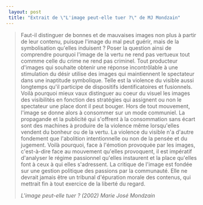 ```yaml
---
 layout: post
 title: "Extrait de \"L'image peut-elle tuer ?\" de MJ Mondzain"
---
```


<blockquote>Faut-il distinguer de bonnes et de mauvaises images non plus à partir de leur contenu, puisque l'image du mal peut guérir, mais de la symbolisation qu'elles induisent ? Poser la question ainsi de comprendre pourquoi l'image de la vertu ne rend pas vertueux tout commme celle du crime ne rend pas criminel. Tout producteur d'images qui souhaite obtenir une réponse incontrôlable à une stimulation du désir utilise des images qui maintiennent le spectateur dans une inaptitude symbolique. Telle est la violence du visible aussi longtemps qu'il participe de dispositifs identificatoires et fusionnels. Voilà pourquoi mieux vaux distinguer au coeur du visuel les images des visibilités en fonction des stratégies qui assignent ou non le spectateur une place dont il peut bouger. Hors de tout mouvement, l'image se donne alors à consommer sur un mode communiel. La propagande et la publicité qui s'offrent à la consommation sans écart sont des machines à produire de la violence même lorsqu'elles vendent du bonheur ou de la vertu. La violence du visible n'a d'autre fondement que l'abolition intentionnelle ou non de la pensée et du jugement. Voilà pourquoi, face à l'émotion provoquée par les images, c'est-à-dire face au mouvement qu'elles provoquent, il est impératif d'analyser le régime passionnel qu'elles instaurent et la place qu'elles font à ceux à qui elles s'adressent. La critique de l'image est fondée sur une gestion politique des passions par la communauté. Elle ne devrait jamais être un tribunal d'épuration morale des contenus, qui mettrait fin à tout exercice de la liberté du regard.

<cite>L'image peut-elle tuer ? (2002) <abbr>Marie José Mondzain</abbr></cite></blockquote>
